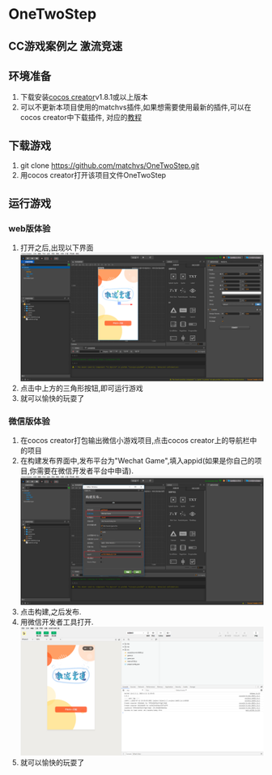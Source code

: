 # OneTwoStep
## CC游戏案例之 激流竞速

## 环境准备

1. 下载安装[cocos creator](http://www.cocos.com/download)v1.8.1或以上版本
2. 可以不更新本项目使用的matchvs插件,如果想需要使用最新的插件,可以在cocos creator中下载插件,
对应的[教程](http://www.matchvs.com/service?page=creatorStart)

## 下载游戏

1. git clone https://github.com/matchvs/OneTwoStep.git
2. 用cocos creator打开该项目文件OneTwoStep

## 运行游戏

###  web版体验

1. 打开之后,出现以下界面
![snipaste20180712_193350.png](./screenshot/snipaste20180712_193350.png)
2. 点击中上方的三角形按钮,即可运行游戏
3. 就可以愉快的玩耍了 

###  微信版体验

1. 在cocos creator打包输出微信小游戏项目,点击cocos creator上的导航栏中的项目
2. 在构建发布界面中,发布平台为"Wechat Game",填入appid(如果是你自己的项目,你需要在微信开发者平台中申请).
![snipaste20180713_104137.png](./screenshot/snipaste20180713_104137.png)
3. 点击构建,之后发布.
4. 用微信开发者工具打开.
![snipaste20180712_195957.png](./screenshot/snipaste20180712_195957.png)
5. 就可以愉快的玩耍了 